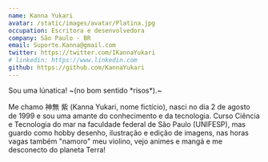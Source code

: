 ```yaml
---
name: Kanna Yukari
avatar: /static/images/avatar/Platina.jpg
occupation: Escritora e desenvolvedora
company: São Paulo - BR
email: Suporte.Kanna@gmail.com
twitter: https://twitter.com/IKannaYukari
# linkedin: https://www.linkedin.com
github: https://github.com/KannaYukari
---
```


 Sou uma lúnatica! ~(no bom sentido \*risos\*).~
        
Me chamo 神無 紫 (Kanna Yukari, nome fictício), nasci no dia 2 de agosto de 1999 e sou uma 
amante do conhecimento e da tecnologia. Curso Ciência e Tecnologia 
do mar na faculdade federal de São Paulo (UNIFESP), mas guardo como 
hobby desenho, ilustração e edição de imagens, nas horas vagas também "namoro"
meu violino, vejo animes e mangá e me desconecto do planeta Terra!
